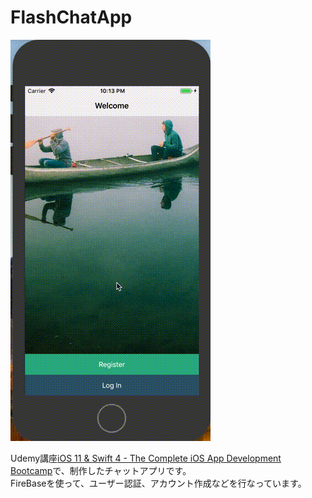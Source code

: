 # FlashChatApp

![demo](https://github.com/amaocha-first/FlashChatApp/blob/media/FlashChatAppDemo.gif)


Udemy講座[iOS 11 & Swift 4 - The Complete iOS App Development Bootcamp](https://www.udemy.com/ios11-app-development-bootcamp/?start=0)で、制作したチャットアプリです。  
FireBaseを使って、ユーザー認証、アカウント作成などを行なっています。

